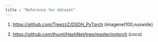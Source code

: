 ```yaml
---
title : "Reference for dataset"
---
```

1. https://github.com/TreezzZ/DSDH_PyTorch (imagenet100,nuswide)

2. https://github.com/thuml/HashNet/tree/master/pytorch (coco)